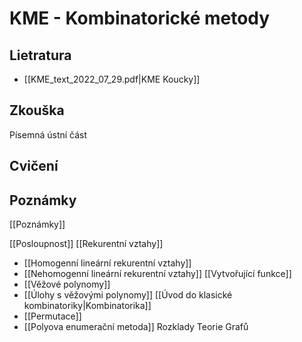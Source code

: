 # KME - Kombinatorické metody

## Lietratura
- [[KME_text_2022_07_29.pdf|KME Koucky]]
## Zkouška

Písemná
ústní část

## Cvičení

## Poznámky
[[Poznámky]]

[[Posloupnost]]
[[Rekurentní vztahy]]
- [[Homogenní lineární rekurentní vztahy]]
- [[Nehomogenní lineární rekurentní vztahy]]
[[Vytvořující funkce]]
- [[Věžové polynomy]]
- [[Úlohy s věžovými polynomy]]
[[Úvod do klasické kombinatoriky|Kombinatorika]]
- [[Permutace]]
- [[Polyova enumerační metoda]]
Rozklady
Teorie Grafů

